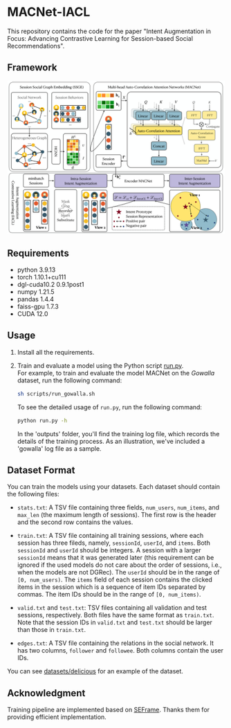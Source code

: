 # MACNet-IACL
This repository contains the code for the paper "Intent Augmentation in Focus: Advancing Contrastive Learning for Session-based Social Recommendations".

## Framework
![](framework.jpg)

## Requirements
- python 3.9.13
- torch 1.10.1+cu111
- dgl-cuda10.2 0.9.1post1
- numpy 1.21.5
- pandas 1.4.4 
- faiss-gpu 1.7.3
- CUDA 12.0

## Usage
1. Install all the requirements.

2. Train and evaluate a model using the Python script [run.py](run.py).  
   For example, to train and evaluate the model MACNet on the *Gowalla* dataset, run the following command:
   ```bash
   sh scripts/run_gowalla.sh
   ```

   To see the detailed usage of `run.py`, run the following command:
   ```bash
   python run.py -h
   ```

   In the 'outputs' folder, you'll find the training log file, which records the details of the training process. As an illustration, we've included a 'gowalla' log file as a sample.

## Dataset Format
You can train the models using your datasets. Each dataset should contain the following files:

- `stats.txt`: A TSV file containing three fields, `num_users`, `num_items`, and `max_len` (the maximum length of sessions). The first row is the header and the second row contains the values.

- `train.txt`: A TSV file containing all training sessions, where each session has three fileds, namely, `sessionId`, `userId`, and `items`. Both `sessionId` and `userId` should be integers. A session with a larger `sessionId` means that it was generated later (this requirement can be ignored if the used models do not care about the order of sessions, i.e., when the models are not DGRec). The `userId` should be in the range of `[0, num_users)`. The `items` field of each session contains the clicked items in the session which is a sequence of item IDs separated by commas. The item IDs should be in the range of `[0, num_items)`.

- `valid.txt` and `test.txt`: TSV files containing all validation and test sessions, respectively. Both files have the same format as `train.txt`. Note that the session IDs in `valid.txt` and `test.txt` should be larger than those in `train.txt`.

- `edges.txt`: A TSV file containing the relations in the social network. It has two columns, `follower` and `followee`. Both columns contain the user IDs.

You can see [datasets/delicious](datasets/delicious) for an example of the dataset.


## Acknowledgment

Training pipeline are implemented based on [SEFrame](https://github.com/twchen/SEFrame). Thanks them for providing efficient implementation.
